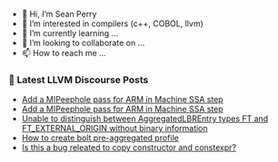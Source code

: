 - 👋 Hi, I’m Sean Perry
- 👀 I’m interested in compilers (c++, COBOL, llvm)
- 🌱 I’m currently learning ...
- 💞️ I’m looking to collaborate on ...
- 📫 How to reach me ...

<!---
s66perry/s66perry is a ✨ special ✨ repository because its `README.md` (this file) appears on your GitHub profile.
You can click the Preview link to take a look at your changes.
--->
### 📕 Latest LLVM Discourse Posts

<!-- DISCOURSE-LLVM:START -->
- [Add a MIPeephole pass for ARM in Machine SSA step](https://discourse.llvm.org/t/add-a-mipeephole-pass-for-arm-in-machine-ssa-step/83237#post_2)
- [Add a MIPeephole pass for ARM in Machine SSA step](https://discourse.llvm.org/t/add-a-mipeephole-pass-for-arm-in-machine-ssa-step/83237#post_1)
- [Unable to distinguish between AggregatedLBREntry types FT and FT_EXTERNAL_ORIGIN without binary information](https://discourse.llvm.org/t/unable-to-distinguish-between-aggregatedlbrentry-types-ft-and-ft-external-origin-without-binary-information/80672#post_3)
- [How to create bolt pre-aggregated profile](https://discourse.llvm.org/t/how-to-create-bolt-pre-aggregated-profile/80577#post_4)
- [Is this a bug releated to copy constructor and constexpr?](https://discourse.llvm.org/t/is-this-a-bug-releated-to-copy-constructor-and-constexpr/83228#post_4)
<!-- DISCOURSE-LLVM:END -->
